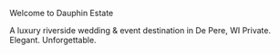 Welcome to Dauphin Estate

A luxury riverside wedding & event destination in De Pere, WI
Private. Elegant. Unforgettable.
